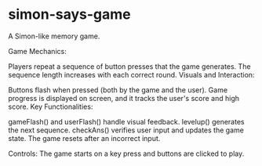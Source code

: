 # simon-says-game
 A Simon-like memory game. 
 
 Game Mechanics:

Players repeat a sequence of button presses that the game generates.
The sequence length increases with each correct round.
Visuals and Interaction:

Buttons flash when pressed (both by the game and the user).
Game progress is displayed on screen, and it tracks the user's score and high score.
Key Functionalities:

gameFlash() and userFlash() handle visual feedback.
levelup() generates the next sequence.
checkAns() verifies user input and updates the game state.
The game resets after an incorrect input.

Controls:
        The game starts on a key press and buttons are clicked to play.
